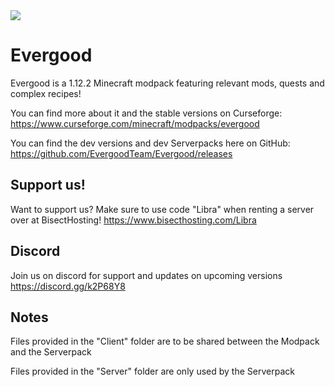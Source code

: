 <img src="https://i.imgur.com/WWkX3sU.png" align="center" />

# Evergood
Evergood is a 1.12.2 Minecraft modpack featuring relevant mods, quests and complex recipes!

You can find more about it and the stable versions on Curseforge: https://www.curseforge.com/minecraft/modpacks/evergood

You can find the dev versions and dev Serverpacks here on GitHub: https://github.com/EvergoodTeam/Evergood/releases

## Support us!
Want to support us? Make sure to use code "Libra" when renting a server over at BisectHosting! https://www.bisecthosting.com/Libra

## Discord
Join us on discord for support and updates on upcoming versions
https://discord.gg/k2P68Y8

## Notes
Files provided in the "Client" folder are to be shared between the Modpack and the Serverpack

Files provided in the "Server" folder are only used by the Serverpack
